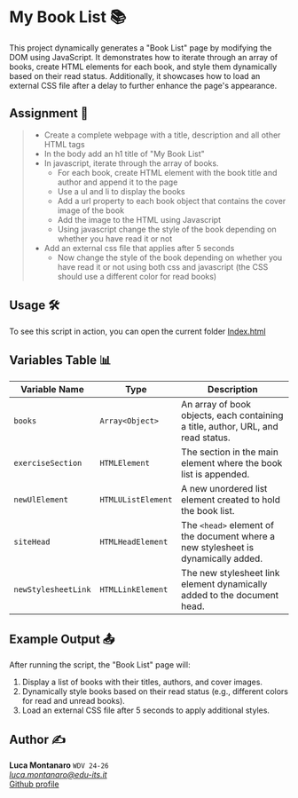 # My Book List 📚

This project dynamically generates a "Book List" page by modifying the DOM using JavaScript. It demonstrates how to iterate through an array of books, create HTML elements for each book, and style them dynamically based on their read status. Additionally, it showcases how to load an external CSS file after a delay to further enhance the page's appearance.

## Assignment 📝

> - Create a complete webpage with a title, description and all other HTML tags
> - In the body add an h1 title of "My Book List"
> - In javascript, iterate through the array of books.
>   - For each book, create HTML element with the book title and author and append it to the page
>   - Use a ul and li to display the books
>   - Add a url property to each book object that contains the cover image of the book
>   - Add the image to the HTML using Javascript
>   - Using javascript change the style of the book depending on whether you have read it or not
> - Add an external css file that applies after 5 seconds
>   - Now change the style of the book depending on whether you have read it or not using both
css and javascript (the CSS should use a different color for read books)

## Usage 🛠️

To see this script in action, you can open the current folder [Index.html](./index.html)

## Variables Table 📊

| Variable Name         | Type                     | Description                                                                 |
|-----------------------|--------------------------|-----------------------------------------------------------------------------|
| `books`               | `Array<Object>`         | An array of book objects, each containing a title, author, URL, and read status. |
| `exerciseSection`     | `HTMLElement`           | The section in the main element where the book list is appended.            |
| `newUlElement`        | `HTMLUListElement`      | A new unordered list element created to hold the book list.                 |
| `siteHead`            | `HTMLHeadElement`       | The `<head>` element of the document where a new stylesheet is dynamically added. |
| `newStylesheetLink`   | `HTMLLinkElement`       | The new stylesheet link element dynamically added to the document head.     |

## Example Output 📤

After running the script, the "Book List" page will:
1. Display a list of books with their titles, authors, and cover images.
2. Dynamically style books based on their read status (e.g., different colors for read and unread books).
3. Load an external CSS file after 5 seconds to apply additional styles.

## Author ✍️

**Luca Montanaro** `WDV 24-26`  
*luca.montanaro@edu-its.it*  
[Github profile](https://github.com/LucaM0nt)